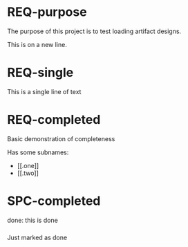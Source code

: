 # REQ-purpose
The purpose of this project is to test loading artifact designs.

This is on a new line.

# REQ-single
This is a single line of text

# REQ-completed
Basic demonstration of completeness

Has some subnames:
- [[.one]]
- [[.two]]

# SPC-completed
done: this is done
###
Just marked as done
